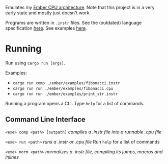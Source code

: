 Emulates my [Ember CPU architecture](./ember/architecture.md).
Note that this project is in a very early state and mostly just doesn't work.

Programs are written in `.instr` files. See the (outdated) language specification [here](./ember/language_specification.instr).
See examples [here](./ember/examples).

# Running

Run using `cargo run [args]`.

Examples:
- `cargo run comp ./ember/examples/fibonacci.instr`
- `cargo run run ./ember/examples/fibonacci.cpu`
- `cargo run run ./ember/examples/print_str.instr`

Running a program opens a CLI. Type `help` for a list of commands.

## Command Line Interface

`<exe> comp <path> [outpath]`
*compiles a .instr file into a runnable .cpu file*

`<exe> run <path>`
*runs a .instr or .cpu file*
Run `help` for a list of commands

`<exe> norm <path>`
*normalizes a .instr file, compiling its jumps, macros and inlines*
